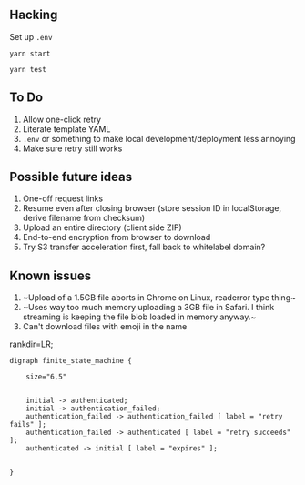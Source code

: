 ## Hacking

Set up `.env`

`yarn start`

`yarn test`

## To Do

1. Allow one-click retry
2. Literate template YAML
3. `.env` or something to make local development/deployment less annoying
4. Make sure retry still works

## Possible future ideas

1. One-off request links
1. Resume even after closing browser (store session ID in localStorage, derive filename from checksum)
1. Upload an entire directory (client side ZIP)
2. End-to-end encryption from browser to download
3. Try S3 transfer acceleration first, fall back to whitelabel domain?

## Known issues

1. ~Upload of a 1.5GB file aborts in Chrome on Linux, readerror type thing~
1. ~Uses way too much memory uploading a 3GB file in Safari. I think streaming is keeping the file blob loaded in memory anyway.~
1. Can't download files with emoji in the name


rankdir=LR;

```graphviz
digraph finite_state_machine {

    size="6,5"


    initial -> authenticated;
    initial -> authentication_failed;
    authentication_failed -> authentication_failed [ label = "retry fails" ];
    authentication_failed -> authenticated [ label = "retry succeeds" ];
    authenticated -> initial [ label = "expires" ];


}
```
